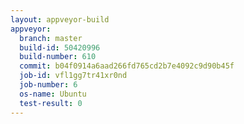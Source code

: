 ```yaml
---
layout: appveyor-build
appveyor:
  branch: master
  build-id: 50420996
  build-number: 610
  commit: b04f0914a6aad266fd765cd2b7e4092c9d90b45f
  job-id: vfl1gg7tr41xr0nd
  job-number: 6
  os-name: Ubuntu
  test-result: 0
---
```

